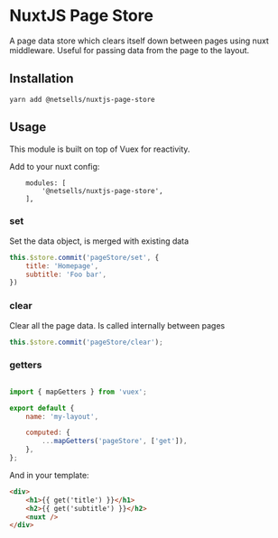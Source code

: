 # NuxtJS Page Store

A page data store which clears itself down between pages using nuxt middleware.
Useful for passing data from the page to the layout.

## Installation

```
yarn add @netsells/nuxtjs-page-store
```

## Usage

This module is built on top of Vuex for reactivity.

Add to your nuxt config:

```
    modules: [
        '@netsells/nuxtjs-page-store',
    ],
```

### set

Set the data object, is merged with existing data

```javascript
this.$store.commit('pageStore/set', {
    title: 'Homepage',
    subtitle: 'Foo bar',
})
```

### clear

Clear all the page data. Is called internally between pages

```javascript
this.$store.commit('pageStore/clear');
```

### getters

```javascript

import { mapGetters } from 'vuex';

export default {
    name: 'my-layout',

    computed: {
        ...mapGetters('pageStore', ['get']),
    },
};
```

And in your template:

```html
<div>
    <h1>{{ get('title') }}</h1>
    <h2>{{ get('subtitle') }}</h2>
    <nuxt />
</div>
```
